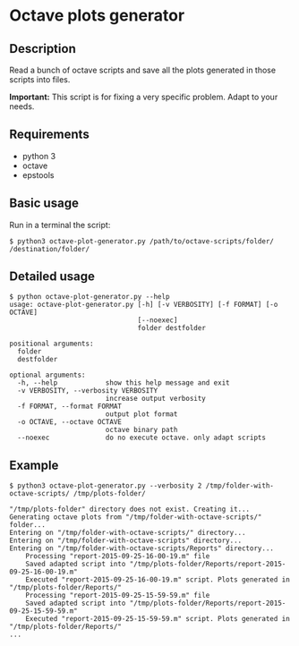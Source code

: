 # Octave plots generator

## Description

Read a bunch of octave scripts and save all the plots generated in those scripts into files.

**Important:** This script is for fixing a very specific problem. Adapt to your needs.

## Requirements

* python 3
* octave
* epstools

## Basic usage

Run in a terminal the script:

    $ python3 octave-plot-generator.py /path/to/octave-scripts/folder/ /destination/folder/

## Detailed usage

    $ python octave-plot-generator.py --help
    usage: octave-plot-generator.py [-h] [-v VERBOSITY] [-f FORMAT] [-o OCTAVE]
                                    [--noexec]
                                    folder destfolder

    positional arguments:
      folder
      destfolder

    optional arguments:
      -h, --help            show this help message and exit
      -v VERBOSITY, --verbosity VERBOSITY
                            increase output verbosity
      -f FORMAT, --format FORMAT
                            output plot format
      -o OCTAVE, --octave OCTAVE
                            octave binary path
      --noexec              do no execute octave. only adapt scripts

## Example

    $ python3 octave-plot-generator.py --verbosity 2 /tmp/folder-with-octave-scripts/ /tmp/plots-folder/

    "/tmp/plots-folder" directory does not exist. Creating it...
    Generating octave plots from "/tmp/folder-with-octave-scripts/" folder...
    Entering on "/tmp/folder-with-octave-scripts/" directory...
    Entering on "/tmp/folder-with-octave-scripts" directory...
    Entering on "/tmp/folder-with-octave-scripts/Reports" directory...
        Processing "report-2015-09-25-16-00-19.m" file
        Saved adapted script into "/tmp/plots-folder/Reports/report-2015-09-25-16-00-19.m"
        Executed "report-2015-09-25-16-00-19.m" script. Plots generated in "/tmp/plots-folder/Reports/"
        Processing "report-2015-09-25-15-59-59.m" file
        Saved adapted script into "/tmp/plots-folder/Reports/report-2015-09-25-15-59-59.m"
        Executed "report-2015-09-25-15-59-59.m" script. Plots generated in "/tmp/plots-folder/Reports/"
    ...
